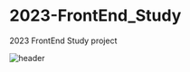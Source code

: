 # 2023-FrontEnd_Study
2023 FrontEnd Study project

![header](https://capsule-render.vercel.app/api?type=wave&color=auto&height=300&section=header&text=capsule%20render&fontSize=90)
